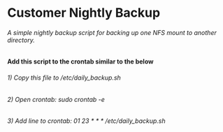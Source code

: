 # Customer Nightly Backup

###### A simple nightly backup script for backing up one NFS mount to another directory.

#### Add this script to the crontab similar to the below
 
###### 1) Copy this file to /etc/daily_backup.sh

###### 2) Open crontab: sudo crontab -e 

###### 3) Add line to crontab: 01 23 * * * /etc/daily_backup.sh 

